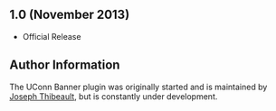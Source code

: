 ## 1.0 (November 2013)

* Official Release

## Author Information

The UConn Banner plugin was originally started and is maintained by [Joseph Thibeault](http://github.com/jrthib/), but is constantly under development.
